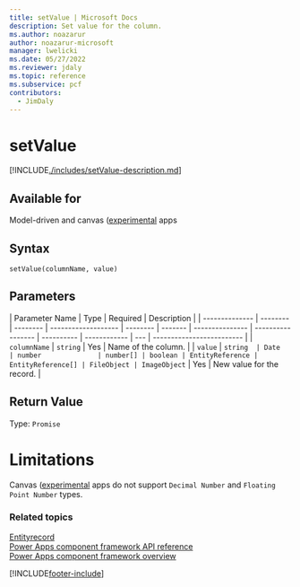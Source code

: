 ```yaml
---
title: setValue | Microsoft Docs
description: Set value for the column.
ms.author: noazarur
author: noazarur-microsoft
manager: lwelicki
ms.date: 05/27/2022
ms.reviewer: jdaly
ms.topic: reference
ms.subservice: pcf
contributors:
  - JimDaly
---
```


# setValue

[!INCLUDE[./includes/setValue-description.md](./includes/setValue-description.md)]

## Available for

Model-driven and canvas ([experimental](/powerapps-docs/maker/canvas-apps/working-with-experimental-preview#feature-roll-out-stages) apps

## Syntax

`setValue(columnName, value)`

## Parameters

| Parameter Name | Type     | Required | Description         |
| -------------- | -------- | -------- | ------------------- | -------- | ------- | --------------- | ----------------- | ---------- | ------------ | --- | ------------------------- |
| `columnName`   | `string` | Yes      | Name of the column. |
| `value`        | `string  | Date     | number              | number[] | boolean | EntityReference | EntityReference[] | FileObject | ImageObject` | Yes | New value for the record. |

## Return Value

Type: `Promise`

# Limitations

Canvas ([experimental](/powerapps-docs/maker/canvas-apps/working-with-experimental-preview#feature-roll-out-stages) apps do not support `Decimal Number` and `Floating Point Number` types.

### Related topics

[Entityrecord](../entityrecord.md)<br/>
[Power Apps component framework API reference](../../reference/index.md)<br/>
[Power Apps component framework overview](../../overview.md)

[!INCLUDE[footer-include](../../../../includes/footer-banner.md)]
